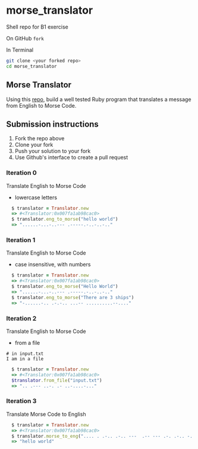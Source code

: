 # morse_translator
Shell repo for B1 exercise

On GitHub
`fork`

In Terminal

```bash
git clone <your forked repo>
cd morse_translator
```

## Morse Translator  
Using this [repo](https://github.com/turingschool-examples/morse_translator), build a well tested Ruby program that translates a message from English to Morse Code.  


## Submission instructions

1. Fork the repo above
2. Clone your fork
3. Push your solution to your fork
4. Use Github's interface to create a pull request

### Iteration 0
Translate English to Morse Code    
* lowercase letters

```ruby
  $ translator = Translator.new
  => #<Translator:0x007fa1ab98cac0>
  $ translator.eng_to_morse("hello world")
  => "......-...-..--- .-----.-..-..-.."
```

### Iteration 1  
Translate English to Morse Code  
* case insensitive, with numbers  

```ruby
  $ translator = Translator.new
  => #<Translator:0x007fa1ab98cac0>
  $ translator.eng_to_morse("Hello World")
  => "......-...-..--- .-----.-..-..-.."
  $ translator.eng_to_morse("There are 3 ships")
  => "-......-.. .-.-.. ...-- ..........--...."
```

### Iteration 2  
Translate English to Morse Code  
* from a file  

```
# in input.txt
I am in a file
```

```ruby
  $ translator = Translator.new
  => #<Translator:0x007fa1ab98cac0>
  $translator.from_file("input.txt")
  => ".. .--- ..-. .- ..-....-..."
```

### Iteration 3
Translate Morse Code to English  

```ruby
  $ translator = Translator.new
  => #<Translator:0x007fa1ab98cac0>
  $ translator.morse_to_eng(".... . .-.. .-.. ---  .-- --- .-. .-.. -..")
  => "hello world"
```
